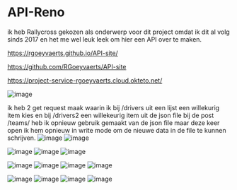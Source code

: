 # API-Reno
ik heb Rallycross gekozen als onderwerp voor dit project omdat ik dit al volg sinds 2017 en het me wel leuk leek om hier een API over te maken.

https://rgoeyvaerts.github.io/API-site/

https://github.com/RGoeyvaerts/API-site

https://project-service-rgoeyvaerts.cloud.okteto.net/




![image](https://user-images.githubusercontent.com/91118302/202924221-3c145428-4923-4528-acb3-cf262be36535.png)

ik heb 2 get request maak waarin ik bij /drivers uit een lijst een willekurig item kies en bij /drivers2 een willekeurig item uit de json file
bij de post /teams/ heb ik opnieuw gebruik gemaakt van de json file maar deze keer open ik hem opnieuw in write mode om de nieuwe data in de file te kunnen schrijven.
![image](https://user-images.githubusercontent.com/91118302/202908979-5b43dcb3-390c-4087-8599-ea954a83c8e4.png)
![image](https://user-images.githubusercontent.com/91118302/202926607-4efb5d0d-968a-46fd-9ecc-2a210f0bdac6.png)

![image](https://user-images.githubusercontent.com/91118302/202926644-51ef3f79-4296-47ea-8cc1-a3c3d4168115.png)
![image](https://user-images.githubusercontent.com/91118302/202909013-155c979d-b435-425f-bd03-d4498fcd6280.png)
![image](https://user-images.githubusercontent.com/91118302/202926656-424b2cf9-db27-4cff-8981-d9766beddd59.png)


![image](https://user-images.githubusercontent.com/91118302/202908060-ac477771-0b8e-4c08-8f54-38b6b467e8c8.png)
![image](https://user-images.githubusercontent.com/91118302/202910225-ed3435e3-62b8-4218-a8a4-8bbd1d2b7f02.png)
![image](https://user-images.githubusercontent.com/91118302/202926502-1c2ea4f5-91b3-4488-96e5-bfd7d5fe62d4.png)
![image](https://user-images.githubusercontent.com/91118302/202923882-73258a6e-83d9-4cc1-a9ee-a89a064ff8a4.png)





![image](https://user-images.githubusercontent.com/91118302/202899503-74bad05e-a604-4b16-9397-112f9595854f.png)
![image](https://user-images.githubusercontent.com/91118302/202908146-1e24f95f-68d5-4eff-b49e-5ead4a4c98cb.png)
![image](https://user-images.githubusercontent.com/91118302/202908189-4e66ce7d-f044-44de-a40b-3d09943748fc.png)
![image](https://user-images.githubusercontent.com/91118302/202924412-25172e70-d1af-4b90-9305-c07a371cce04.png)




